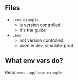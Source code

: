 ## Files

- `.env.example`
  - is version controlled
  - It's the guide
- `.env`
  - not version controlled
  - used in dev, simulate-prod 

## What env vars do?

Read `next-app/.env.example`